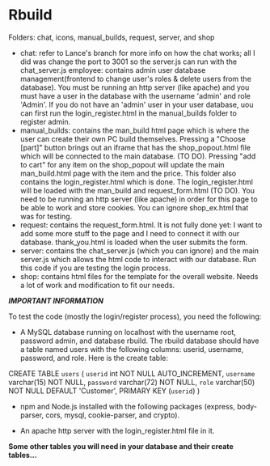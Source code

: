 # Rbuild

Folders: chat, icons, manual_builds, request, server, and shop

- chat: refer to Lance's branch for more info on how the chat works; all I did was change the port to 3001 so the server.js can run with the chat_server.js
employee: contains admin user database management(frontend to change user's roles & delete users from the database).  You must be running an http server (like apache) and you must have a user in the database with the username 'admin' and role 'Admin'.  If you do not have an 'admin' user in your user database, uou can first run the login_register.html in the manual_builds folder to register admin.
- manual_builds: contains the man_build html page which is where the user can create their own PC build themselves.  Pressing a "Choose [part]" button brings out an iframe that has the shop_popout.html file which will be connected to the main database. (TO DO).  Pressing "add to cart" for any item on the shop_popout will update the main man_build.html page with the item and the price.  This folder also contains the login_register.html which is done.  The login_register.html will be loaded with the man_build and request_form.html (TO DO).  You need to be running an http server (like apache) in order for this page to be able to work and store cookies.  You can ignore shop_ex.html that was for testing.
- request: contains the request_form.html.  It is not fully done yet: I want to add some more stuff to the page and I need to connect it with our database.  thank_you.html is loaded when the user submits the form.
- server: contains the chat_server.js (which you can ignore) and the main server.js which allows the html code to interact with our database.  Run this code if you are testing the login process.
- shop: contains html files for the template for the overall website.  Needs a lot of work and modification to fit our needs.


***IMPORTANT INFORMATION***

To test the code (mostly the login/register process), you need the following:

- A MySQL database running on localhost with the username root, password admin, and database rbuild.  The rbuild database should have a table named users with the following columns: userid, username, password, and role.  Here is the create table: 

CREATE TABLE `users` (
  `userid` int NOT NULL AUTO_INCREMENT,
  `username` varchar(15) NOT NULL,
  `password` varchar(72) NOT NULL,
  `role` varchar(50) NOT NULL DEFAULT 'Customer',
  PRIMARY KEY (`userid`)
)

- npm and Node.js installed with the following packages (express, body-parser, cors, mysql, cookie-parser, and crypto).

- An apache http server with the login_register.html file in it.

**Some other tables you will need in your database and their create tables...**
